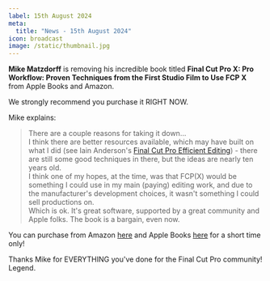 ```yaml
---
label: 15th August 2024
meta:
  title: "News - 15th August 2024"
icon: broadcast
image: /static/thumbnail.jpg
---
```


**Mike Matzdorff** is removing his incredible book titled **Final Cut Pro X: Pro Workflow: Proven Techniques from the First Studio Film to Use FCP X** from Apple Books and Amazon.

We strongly recommend you purchase it RIGHT NOW.

Mike explains:

> There are a couple reasons for taking it down...<br />
> I think there are better resources available, which may have built on what I did (see Iain Anderson's [Final Cut Pro Efficient Editing](/learn/training/#final-cut-pro-efficient-editing-book)) - there are still some good techniques in there, but the ideas are nearly ten years old.<br />
> I think one of my hopes, at the time, was that FCP(X) would be something I could use in my main (paying) editing work, and due to the manufacturer's development choices, it wasn't something I could sell productions on.<br />
> Which is ok. It's great software, supported by a great community and Apple folks. The book is a bargain, even now.

You can purchase from Amazon [here](https://www.amazon.com/Final-Cut-Pro-Workflow-Techniques-ebook/dp/B00UO2NA8I/ref=cm_cr_arp_d_product_top?ie=UTF8) and Apple Books [here](https://books.apple.com/au/book/final-cut-pro-x-pro-workflow/id980656984) for a short time only!

Thanks Mike for EVERYTHING you've done for the Final Cut Pro community! Legend.